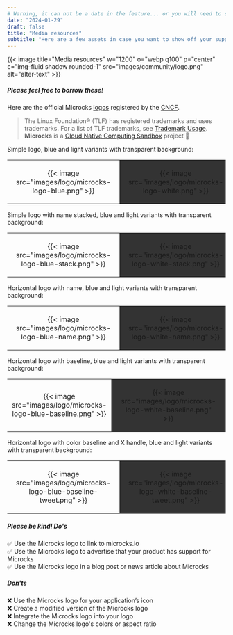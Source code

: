 ```yaml
---
# Warning, it can not be a date in the feature... or you will need to see this MD online!
date: "2024-01-29"
draft: false
title: "Media resources"
subtitle: "Here are a few assets in case you want to show off your support for Microcks, integration to Microcks, or want to link back to us."
---
```


{{< image title="Media resources" w="1200" o="webp q100" p="center" c="img-fluid shadow rounded-1" src="images/community/logo.png" alt="alter-text" >}} 

##### Please feel free to borrow these!
Here are the official Microcks [logos](https://github.com/cncf/artwork/blob/main/examples/sandbox.md#microcks-logos) registered by the [CNCF](https://www.cncf.io).

>The Linux Foundation® (TLF) has registered trademarks and uses trademarks. For a list of TLF trademarks, see [Trademark Usage](https://www.linuxfoundation.org/legal/trademark-usage). **Microcks** is a [Cloud Native Computing Sandbox](https://landscape.cncf.io/?selected=microcks&item=app-definition-and-development--application-definition-image-build--microcks) project 🚀

<p>Simple logo, blue and light variants with transparent background:</p>
<table>
    <tr style="padding: 20px">
        <td style="padding: 20px; text-align: center;">{{< image src="images/logo/microcks-logo-blue.png" >}}</td>
        <td style="padding: 20px; text-align: center; background-color: #333333">{{< image src="images/logo/microcks-logo-white.png" >}}</td>
    </tr>
</table>
<p>Simple logo with name stacked, blue and light variants with transparent background:</p>
<table>
    <tr style="padding: 20px">
        <td style="padding: 20px; text-align: center;">{{< image src="images/logo/microcks-logo-blue-stack.png" >}}</td>
        <td style="padding: 20px; text-align: center; background-color: #333333">{{< image src="images/logo/microcks-logo-white-stack.png" >}}</td>
    </tr>
</table>
<p>Horizontal logo with name, blue and light variants with transparent background:</p>
<table>
    <tr style="padding: 20px">
        <td style="padding: 20px; text-align: center;">{{< image src="images/logo/microcks-logo-blue-name.png" >}}</td>
        <td style="padding: 20px; text-align: center; background-color: #333333">{{< image src="images/logo/microcks-logo-white-name.png" >}}</td>
    </tr>
</table>
<p>Horizontal logo with baseline, blue and light variants with transparent background:</p>
<table>
    <tr style="padding: 20px">
        <td style="text-align: center;">{{< image src="images/logo/microcks-logo-blue-baseline.png" >}}</td>
        <td style="padding: 20px; text-align: center; background-color: #333333">{{< image src="images/logo/microcks-logo-white-baseline.png" >}}</td>
    </tr>
</table>
<p>Horizontal logo with color baseline and X handle, blue and light variants with transparent background:</p>
<table>
    <tr style="padding: 20px">
        <td style="padding: 20px; text-align: center;">{{< image src="images/logo/microcks-logo-blue-baseline-tweet.png" >}}</td>
        <td style="padding: 20px; text-align: center; background-color: #333333">{{< image src="images/logo/microcks-logo-white-baseline-tweet.png" >}}</td>
    </tr>
</table>    
	
##### Please be kind! Do's
✅ Use the Microcks logo to link to microcks.io<br>
✅ Use the Microcks logo to advertise that your product has support for Microcks<br>
✅ Use the Microcks logo in a blog post or news article about Microcks<br>

##### Don'ts
❌ Use the Microcks logo for your application’s icon<br>
❌ Create a modified version of the Microcks logo<br>
❌ Integrate the Microcks logo into your logo<br>
❌ Change the Microcks logo's colors or aspect ratio
